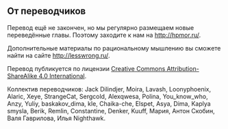 ﻿## От переводчиков

Перевод ещё не закончен, но мы регулярно размещаем новые переведённые главы. Поэтому заходите к нам на <http://hpmor.ru/>.

Дополнительные материалы по рациональному мышлению вы сможете найти на сайте <http://lesswrong.ru/>.

Перевод публикуется по лицензии [Creative Commons Attribution-ShareAlike 4.0 International](https://creativecommons.org/licenses/by-sa/4.0/).

Коллектив переводчиков: Jack Dilindjer, Moira, Lavash, Loonyphoenix, Alaric, Xeye, StrangeCat, Sergcold, Alexqwesa, Polina, You_know_who, Anzy, Yuliy, baskakov_dima, kle, Chaika-che, Elspet, Asya, Dima, Kaplya smysla, Berik, Remlin, Constantine, Denker, Kuuff, Мария, Антон Скобин, Валя Гаврилова, Илья Nighthawk.

